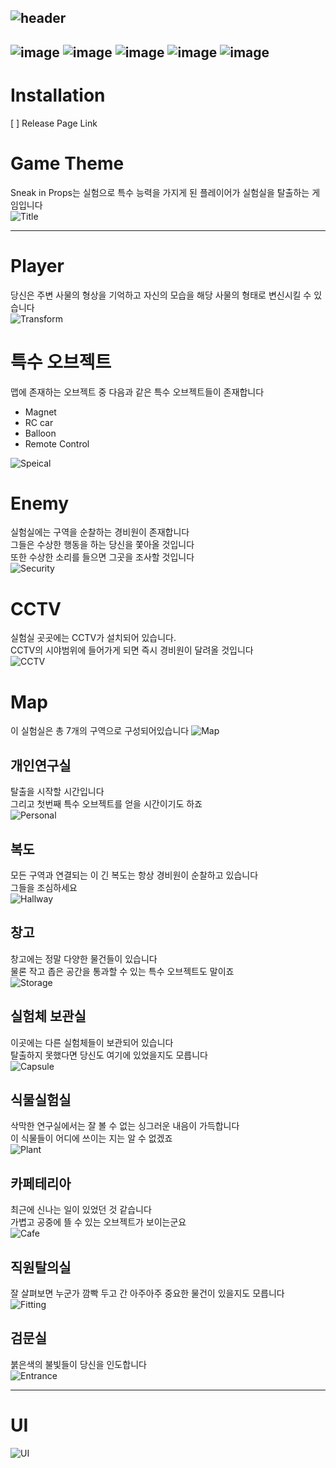 ![header](https://capsule-render.vercel.app/api?type=venom&color=gradient&height=400&theme=radical&text=Sneak%20in%20Props&animation=fadeIn&fontColor=2d3436&stroke=9b59b6&strokeWidth=3&desc=Stealth%20Action%20With%20Transform&section=header)
---
![image](https://img.shields.io/badge/unrealengine-0E1128?style=flat&logo=unrealengine&logoColor=white)
![image](https://img.shields.io/badge/blender-E87D0D?style=flat&logo=blender&logoColor=white)
![image](https://img.shields.io/badge/C++-00599C?style=flat&logo=cplusplus&logoColor=white)
![image](https://img.shields.io/badge/C-A8B9CC?style=flat&logo=c&logoColor=white)
![image](https://img.shields.io/badge/csharp-512BD4?style=flat&logo=csharp&logoColor=white)
---
# Installation
[ ] Release Page Link

# Game Theme  
Sneak in Props는 실험으로 특수 능력을 가지게 된 플레이어가 실험실을 탈출하는 게임입니다  
![Title](https://github.com/Dony910/GEB9/assets/51366349/e2c45864-5d45-4675-80a0-627fc6ed9b2f)
 

<hr>

# Player  
당신은 주변 사물의 형상을 기억하고 자신의 모습을 해당 사물의 형태로 변신시킬 수 있습니다  
![Transform](https://github.com/Dony910/GEB9/assets/51366349/be19305f-69d0-4684-9c82-f58b52bf01dd)


# 특수 오브젝트  
맵에 존재하는 오브젝트 중 다음과 같은 특수 오브젝트들이 존재합니다
* Magnet
* RC car
* Balloon
* Remote Control

![Speical](https://github.com/Dony910/GEB9/assets/51366349/00ba4768-4c13-476c-8413-97f53d6460fc)


# Enemy
실험실에는 구역을 순찰하는 경비원이 존재합니다  
그들은 수상한 행동을 하는 당신을 쫓아올 것입니다  
또한 수상한 소리를 들으면 그곳을 조사할 것입니다  
![Security](https://github.com/Dony910/GEB9/assets/51366349/8ae7c7d1-b73c-40a9-bee7-b045b4585312)
 
# CCTV
실험실 곳곳에는 CCTV가 설치되어 있습니다.  
CCTV의 시야범위에 들어가게 되면 즉시 경비원이 달려올 것입니다  
![CCTV](https://github.com/Dony910/GEB9/assets/51366349/ce14db4e-b988-4397-ab55-b3427006c4aa)


# Map
이 실험실은 총 7개의 구역으로 구성되어있습니다
![Map](https://github.com/Dony910/GEB9/assets/51366349/7d6777ba-db56-4340-93c5-f01c093f339b)
## 개인연구실
탈출을 시작할 시간입니다  
그리고 첫번째 특수 오브젝트를 얻을 시간이기도 하죠  
![Personal](https://github.com/Dony910/GEB9/assets/51366349/eb844b7c-2304-4511-b279-f601688ecee7)
## 복도
모든 구역과 연결되는 이 긴 복도는 항상 경비원이 순찰하고 있습니다  
그들을 조심하세요  
![Hallway](https://github.com/Dony910/GEB9/assets/51366349/bb08f5ae-02a0-4f19-9486-1c97008d2c36)
## 창고
창고에는 정말 다양한 물건들이 있습니다  
물론 작고 좁은 공간을 통과할 수 있는 특수 오브젝트도 말이죠  
![Storage](https://github.com/Dony910/GEB9/assets/51366349/81d982d0-e68e-4752-b918-84f998887065)
## 실험체 보관실
이곳에는 다른 실험체들이 보관되어 있습니다  
탈출하지 못했다면 당신도 여기에 있었을지도 모릅니다  
![Capsule](https://github.com/Dony910/GEB9/assets/51366349/e81381c4-e363-4724-b1c5-1bc01cb0daf6)
## 식물실험실
삭막한 연구실에서는 잘 볼 수 없는 싱그러운 내음이 가득합니다  
이 식물들이 어디에 쓰이는 지는 알 수 없겠죠  
![Plant](https://github.com/Dony910/GEB9/assets/51366349/598416f3-0801-4a72-84a3-5355053bb16a)
## 카페테리아
최근에 신나는 일이 있었던 것 같습니다  
가볍고 공중에 뜰 수 있는 오브젝트가 보이는군요  
![Cafe](https://github.com/Dony910/GEB9/assets/51366349/62740579-5dc4-44af-8176-2870497b7dbb)
## 직원탈의실
잘 살펴보면 누군가 깜빡 두고 간 아주아주 중요한 물건이 있을지도 모릅니다  
![Fitting](https://github.com/Dony910/GEB9/assets/51366349/081d324a-c311-4fc1-92af-de25ecb331c1)
## 검문실
붉은색의 불빛들이 당신을 인도합니다  
![Entrance](https://github.com/Dony910/GEB9/assets/51366349/48ac7c71-3357-4487-a733-27fcaac2dd3d)

<hr>

# UI
![UI](https://github.com/Dony910/GEB9/assets/51366349/3813aacf-bbb1-4f13-bc0d-498fa85a00c7)

